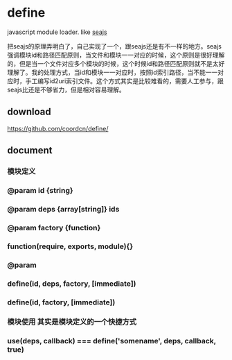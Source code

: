 # define

javascript module loader. like [seajs](http://seajs.org/)

把seajs的原理弄明白了，自己实现了一个，跟seajs还是有不一样的地方。seajs强调模块id和路径匹配原则，当文件和模块一一对应的时候，这个原则是很好理解的，但是当一个文件对应多个模块的时候，这个时候id和路径匹配原则就不是太好理解了。我的处理方式，当id和模块一一对应时，按照id索引路径，当不能一一对应时，手工编写id2uri索引文件。这个方式其实是比较难看的，需要人工参与，跟seajs比还是不够省力，但是相对容易理解。

## download
https://github.com/coordcn/define/

## document

### 模块定义
### @param id {string} 
### @param deps {array[string]} ids
### @param factory {function}
###   function(require, exports, module){}
### @param 
### define(id, deps, factory, [immediate]) 
### define(id, factory, [immediate])

### 模块使用 其实是模块定义的一个快捷方式
### use(deps, callback) === define('somename', deps, callback, true)


